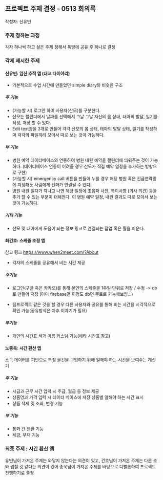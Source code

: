 ## 프로젝트 주제 결정 - 0513 회의록 
작성자: 신유빈

### 주제 정하는 과정
각자 하나씩 하고 싶은 주제 정해서 톡방에 공유 후 하나로 결정

### 각제 제시한 주제
#### 신유빈: 임신 추적 앱 (태교 다이어리)
-	기본적으로 수업 시간에 만들었던 simple diary와 비슷한 구조 
##### 주 기능
-	(가능할 시) 로그인 하여 사용자(산모)를 구분한다.
-	산모는 캘린더에서 날짜를 선택해서 그날 그날 자신의 몸 상태, 태아의 발달, 일기를 작성, 저장 할 수 있다.
-	Edit text창을 3개로 만들어 각각 산모의 몸 상태, 태아의 발달 상태, 일기를 작성하며 각각의 파일끼리 모아서 따로 보는 것이 가능하다.
##### 부 기능
-	병원 예약 데이터베이스와 연동하여 병원 내원 예약을 캘린더에 띄워주는 것이 가능하다. (데이터베이스 연동이 어려울 경우 산모가 직접 예약 일정을 추가하는 방향으로 구현)
-	(가능할 시) emergency call 버튼을 만들어 누를 경우 해당 병원 혹은 긴급연락망에 지정해둔 사람에게 전화가 연결될 수 있다.
-	병원 내원 일자가 지나고 나면 해당 일정에 초음파 사진, 특이사항 (의사 의견) 등을 추가 할 수 있는 부분이 더해진다. 이 병원 예약 일정, 내원 결과도 따로 모아서 보는 것이 가능하다.
##### 기타 기능
-	산모 및 태아에게 도움이 되는 정보 링크로 연결되는 팝업 혹은 휠을 띄운다.


#### 최건호: 스케줄 조정 앱
참고 링크 https://www.when2meet.com/?About

- 각자의 스케줄을 공유해서 비는  시간 제공

##### 주기능 
- 로그인(구글 혹은 카카오)를 통해 본인의 스케줄을 1주일 단위로  저장 / 수정 -> db로 만들어 저장 (아마 firebase면 이정도 db면 무료로 가능해보임...)

- 팀프로젝트 같은 것을 할 경우 다른 사용자와 공유를 통해 비는 시간을 시각적으로 확인 가능(공유방식은 차후 이야기가 필요)

##### 부기능
- 개인의 시간표 색과 이름 커스텀 가능(에타 시간표 참고)

#### 노종욱: 시간 환산 앱
소득 데이터를 기반으로 특정 물건을 구입하기 위해 일해야 하는 시간을 보여주는 계산기

##### 주 기능
- 시급과 근무 시간 입력 시 주급, 월급 등 정보 제공
- 상품명과 가격 입력 시 데이터 베이스에 저장 상품별 일해야 하는 시간 표시
- 상품 삭제 및 조회, 변경 기능
##### 부 기능
- 통화 간 전환 기능
- 세금, 부채 기능


### 최종 주제 : 시간 환산 앱
유빈님이 가져온 주제는 와닿지 않는다는 의견이 있고, 건호님이 가져온 주제는 다른 조와 겹칠 것 같다는 의견이 있어 종욱님이 가져온 주제를 바탕으로 디벨롭하여 프로젝트 진행하기로 결정
